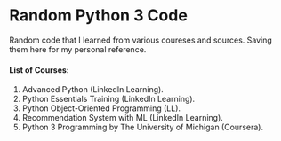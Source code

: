 # Random Python 3 Code

Random code that I learned from various coureses and sources. Saving them here for my personal reference.

#### List of Courses:
1. Advanced Python (LinkedIn Learning).
2. Python Essentials Training (LinkedIn Learning).
3. Python Object-Oriented Programming (LL).
4. Recommendation System with ML (LinkedIn Learning).
5. Python 3 Programming by The University of Michigan (Coursera).
